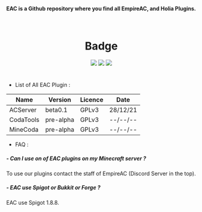 #### EAC is a Github repository where you find all EmpireAC, and Holia Plugins.

<div align="center">
  <br>
  <h1>Badge</h1>
  <img src="https://img.shields.io/badge/Version-beta0.1-red">
  <img src="https://img.shields.io/badge/licence-GPLv3-green">
  <img src="https://img.shields.io/badge/Discord-ef3NBraXQv-blue">
  <h1></h1>
</div>

- List of All EAC Plugin : 

| Name | Version | Licence | Date |
|------|---------|---------|------|
| ACServer | beta0.1 | GPLv3 | 28/12/21 |
| CodaTools | pre-alpha | GPLv3 | --/--/-- |
| MineCoda | pre-alpha | GPLv3 | --/--/-- |

- FAQ :

##### - Can I use on of EAC plugins on my Minecraft server ?

To use our plugins contact the staff of EmpireAC (Discord Server in the top).


##### - EAC use Spigot or Bukkit or Forge ?

EAC use Spigot 1.8.8.
